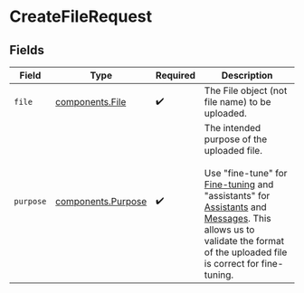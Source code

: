 # CreateFileRequest


## Fields

| Field                                                                                                                                                                                                                                                                                                                  | Type                                                                                                                                                                                                                                                                                                                   | Required                                                                                                                                                                                                                                                                                                               | Description                                                                                                                                                                                                                                                                                                            |
| ---------------------------------------------------------------------------------------------------------------------------------------------------------------------------------------------------------------------------------------------------------------------------------------------------------------------- | ---------------------------------------------------------------------------------------------------------------------------------------------------------------------------------------------------------------------------------------------------------------------------------------------------------------------- | ---------------------------------------------------------------------------------------------------------------------------------------------------------------------------------------------------------------------------------------------------------------------------------------------------------------------- | ---------------------------------------------------------------------------------------------------------------------------------------------------------------------------------------------------------------------------------------------------------------------------------------------------------------------- |
| `file`                                                                                                                                                                                                                                                                                                                 | [components.File](../../models/components/file.md)                                                                                                                                                                                                                                                                     | :heavy_check_mark:                                                                                                                                                                                                                                                                                                     | The File object (not file name) to be uploaded.<br/>                                                                                                                                                                                                                                                                   |
| `purpose`                                                                                                                                                                                                                                                                                                              | [components.Purpose](../../models/components/purpose.md)                                                                                                                                                                                                                                                               | :heavy_check_mark:                                                                                                                                                                                                                                                                                                     | The intended purpose of the uploaded file.<br/><br/>Use "fine-tune" for [Fine-tuning](/docs/api-reference/fine-tuning) and "assistants" for [Assistants](/docs/api-reference/assistants) and [Messages](/docs/api-reference/messages). This allows us to validate the format of the uploaded file is correct for fine-tuning.<br/> |
